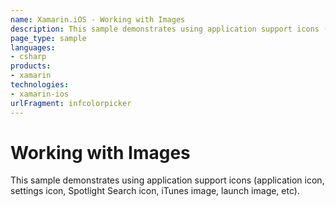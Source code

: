 ```yaml
---
name: Xamarin.iOS - Working with Images
description: This sample demonstrates using application support icons (application icon, settings icon, Spotlight Search icon, iTunes image, launch image, etc).
page_type: sample
languages:
- csharp
products:
- xamarin
technologies:
- xamarin-ios
urlFragment: infcolorpicker
---
```

# Working with Images

This sample demonstrates using application support icons (application icon,
settings icon, Spotlight Search icon, iTunes image, launch image, etc).
